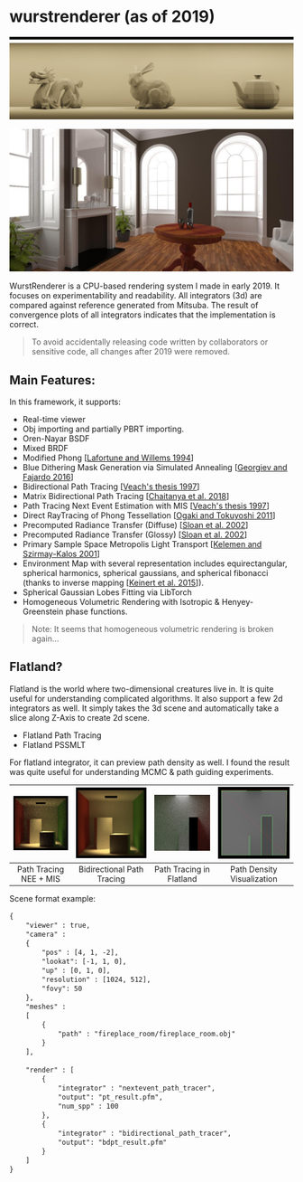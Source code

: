 # wurstrenderer (as of 2019)

![t2](https://github.com/jamornsriwasansak/wurstrenderer/blob/master/readme/tonemapped.jpg)

![t1](https://github.com/jamornsriwasansak/wurstrenderer/blob/master/readme/tea.jpg)

WurstRenderer is a CPU-based rendering system I made in early 2019. It focuses on experimentability and readability. All integrators (3d) are compared against reference generated from Mitsuba. The result of convergence plots of all integrators indicates that the implementation is correct.

> To avoid accidentally releasing code written by collaborators or sensitive code, all changes after 2019 were removed.

## Main Features:
In this framework, it supports:
* Real-time viewer
* Obj importing and partially PBRT importing.
* Oren-Nayar BSDF
* Mixed BRDF
* Modified Phong [[Lafortune and Willems 1994](http://www.lafortune.eu/publications/Phong.html)]
* Blue Dithering Mask Generation via Simulated Annealing [[Georgiev and Fajardo 2016](https://dl.acm.org/doi/abs/10.1145/2897839.2927430)]
* Bidirectional Path Tracing [[Veach's thesis 1997](https://graphics.stanford.edu/papers/veach_thesis)]
* Matrix Bidirectional Path Tracing [[Chaitanya et al. 2018](http://www.cim.mcgill.ca/~derek/files/mbdpt-e.pdf)]
* Path Tracing Next Event Estimation with MIS [[Veach's thesis 1997](https://graphics.stanford.edu/papers/veach_thesis)]
* Direct RayTracing of Phong Tessellation [[Ogaki and Tokuyoshi 2011](http://www.jp.square-enix.com/tech/library/pdf/EGSR2011.pdf)]
* Precomputed Radiance Transfer (Diffuse) [[Sloan et al. 2002](https://sites.fas.harvard.edu/~cs278/papers/prt.pdf)]
* Precomputed Radiance Transfer (Glossy) [[Sloan et al. 2002](https://sites.fas.harvard.edu/~cs278/papers/prt.pdf)]
* Primary Sample Space Metropolis Light Transport [[Kelemen and Szirmay-Kalos
 2001](https://cg.informatik.uni-freiburg.de/intern/seminar/raytracing%20-%20Kelemen%20-%202002%20-%20Metropolis.pdf)]
* Environment Map with several representation includes equirectangular, spherical harmonics, spherical gaussians, and spherical fibonacci (thanks to inverse mapping [[Keinert et al. 2015](https://dl.acm.org/doi/10.1145/2816795.2818131)]).
* Spherical Gaussian Lobes Fitting via LibTorch
* Homogeneous Volumetric Rendering with Isotropic & Henyey-Greenstein phase functions.
> Note: It seems that homogeneous volumetric rendering is broken again...

## Flatland?
Flatland is the world where two-dimensional creatures live in.
It is quite useful for understanding complicated algorithms.
It also support a few 2d integrators as well. It simply takes the 3d scene and automatically take a slice along Z-Axis to create 2d scene.
* Flatland Path Tracing
* Flatland PSSMLT

For flatland integrator, it can preview path density as well. I found the result was quite useful for understanding MCMC & path guiding experiments.

![pt](https://github.com/jamornsriwasansak/wurstrenderer/blob/master/readme/pt_result.jpg) | ![bdpt](https://github.com/jamornsriwasansak/wurstrenderer/blob/master/readme/bdpt_result.jpg) | ![pt2d](https://github.com/jamornsriwasansak/wurstrenderer/blob/master/readme/pt2d_result.jpg)  | ![visualize](https://github.com/jamornsriwasansak/wurstrenderer/blob/master/readme/visualized.jpg)
:-------------------------:|:-------------------------:|:-------------------------:|:-------------------------:
Path Tracing NEE + MIS  | Bidirectional Path Tracing| Path Tracing in Flatland | Path Density Visualization

Scene format example:
```
{
    "viewer" : true,
    "camera" : 
    {
        "pos" : [4, 1, -2],
        "lookat": [-1, 1, 0],
        "up" : [0, 1, 0],
        "resolution" : [1024, 512],
        "fovy": 50
    },
    "meshes" : 
    [
        {
            "path" : "fireplace_room/fireplace_room.obj"
        }
    ],
    
    "render" : [
        {
            "integrator" : "nextevent_path_tracer",
            "output": "pt_result.pfm",
            "num_spp" : 100
        },
        {
            "integrator" : "bidirectional_path_tracer",
            "output": "bdpt_result.pfm"
        }
    ]
}
```
